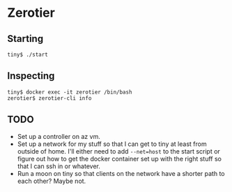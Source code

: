 # Zerotier

## Starting

```
tiny$ ./start
```

## Inspecting

```
tiny$ docker exec -it zerotier /bin/bash
zerotier$ zerotier-cli info
```

## TODO

* Set up a controller on az vm.
* Set up a network for my stuff so that I can get to tiny at least from outside of home. I'll either need to add `--net=host` to the start script or figure out how to get the docker container set up with the right stuff so that I can ssh in or whatever.
* Run a moon on tiny so that clients on the network have a shorter path to each other? Maybe not.
